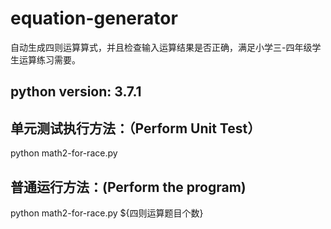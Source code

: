 # equation-generator
自动生成四则运算算式，并且检查输入运算结果是否正确，满足小学三-四年级学生运算练习需要。

## python version: 3.7.1

## 单元测试执行方法：（Perform Unit Test）
python math2-for-race.py
## 普通运行方法：(Perform the program)
python math2-for-race.py ${四则运算题目个数}
